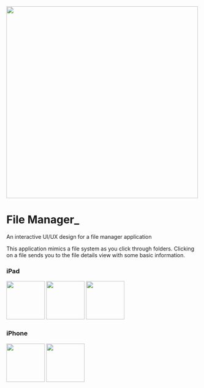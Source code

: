 <img src="https://user-images.githubusercontent.com/3058101/129284574-d7ba3abe-91e8-4adf-a488-6603cea94952.png" width="500">

# File Manager_
An interactive UI/UX design for a file manager application

<div width="50">
<p>This application mimics a file system as you click through folders. Clicking on a file sends you to the file details view with some basic information. </p>
  <div>
    <H3>iPad</H3>
      <img src="https://user-images.githubusercontent.com/3058101/129283285-a39fc968-6919-46fa-93d3-d3e804ac549a.png" width="100">
      <img src="https://user-images.githubusercontent.com/3058101/129283305-96bfae3b-778a-4b05-a65b-d08fa596db6c.png" width="100">
      <img src="https://user-images.githubusercontent.com/3058101/129283326-2dccfc87-7a93-4cb1-bfb7-8d8202f77239.png" width="100">
  </div>
  <div>
    <H3>iPhone</H3>
      <img src="https://user-images.githubusercontent.com/3058101/129283330-0f5ab639-8090-4f08-9a46-a069c3a5eb03.png" width="100">
      <img src="https://user-images.githubusercontent.com/3058101/129283335-3bdbab95-c2f9-417b-88e3-7ea1657cb89d.png" width="100">

  </div>
</div>
